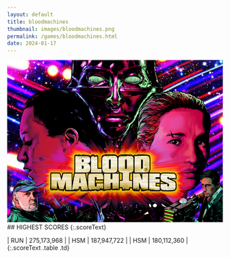 ```yaml
---
layout: default
title: bloodmachines
thumbnail: images/bloodmachines.png
permalink: /games/bloodmachines.html
date: 2024-01-17
---
```


<img src="../images/bloodmachines.png" class="gameThumbnail img-fluid mx-auto align-middle">
## HIGHEST SCORES
{:.scoreText}

| RUN | 275,173,968 | 
| HSM | 187,947,722 | 
| HSM | 180,112,360 | 
{:.scoreText .table .td}
